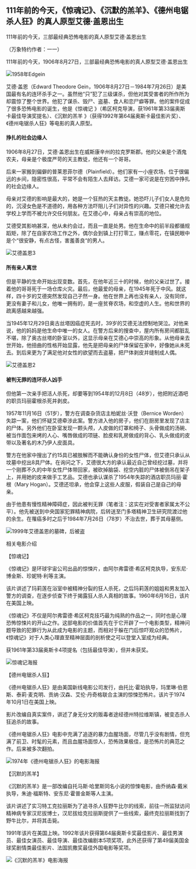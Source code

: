 ## 111年前的今天，《惊魂记》、《沉默的羔羊》、《德州电锯杀人狂》的真人原型艾德·盖恩出生

111年前的今天，三部最经典恐怖电影的真人原型艾德·盖恩出生

（万象特约作者：一一）

111年前的今天，1906年8月27日，三部最经典恐怖电影的真人原型艾德·盖恩出生

![1958年Edgein](1958年Edgein.jpg)

艾德·盖恩（Edward Theodore Gein，1906年8月27日－1984年7月26日）是美国最有名的连环杀手之一。虽然他“只”犯了三级谋杀，但他对其受害者的所作所为却震惊了整个世界。他犯了谋杀、毁尸、盗墓、食人和恋尸癖等罪。他的案件促成了很多恐怖电影的诞生，他是《惊魂记 》（希区柯克导演，获1961年第33届奥斯卡最佳导演奖提名）、《沉默的羔羊 》（获得1992年第64届奥斯卡最佳影片奖）、《德州电锯杀人狂》等电影的真人原型。

#### 挣扎的社会边缘人

1906年8月27日，艾德·盖恩出生在威斯康辛州的拉克罗斯郡。他的父亲是个酒鬼农夫，母亲是个极度严苛的天主教徒，他还有一个哥哥。

后来一家搬到偏僻的普莱恩菲尔德（Plainfield）。他们家有一小座农场，位于很偏远的乡间，隐密性很高，平常不会有陌生人去拜访。艾德一家可说是在穷困中挣扎的社会边缘人。

母亲对艾德的影响是最大的，她是一个狂热的天主教徒。她恐吓儿子们女人是危险的，沉浸女色是不道德的，用各种方法吓阻儿子们对异性的兴趣。艾德只被允许去学校上学而不被允许交任何朋友。在艾德心中，母亲占有崇高的地位。

艾德受其影响甚深，他从未约会过，而且一直是处男。他在生命中的前半段都循规蹈矩，除了在自家农场工作之外，偶尔会到镇上打打零工，赚点零花，在镇民眼中是个“很安静，有点古怪，害羞善良“的男人。

![艾德盖恩3](艾德盖恩3.jpg)

#### 所有亲人离世

但是平静的生命开始出现变数。首先，在他年近三十的时候，他的父亲过世了。接着他的哥哥死于一场仓库火灾。最后，他最爱的母亲，在1945年死于中风。就这样，四十岁的艾德突然发现自己孑然一身。他在世界上再也没有亲人，没有同伴，更没有妻子和儿女，他唯一拥有的，是一座贫脊农场，和空虚的人生。他和世界的疏离感越来越强。

当1945年12月29日奥古丝塔因癌症死去时，39岁的艾德无法控制地哭泣。对他来说，他的妈妈是他生命中唯一的女人。在警方后来的搜查中，屋内所有房间都脏乱不堪，除了奥古丝塔的卧室以外，这显示母亲在艾德心中崇高的形象。从他母亲去世开始，他扭曲的性格开始显露，他先是把母亲的尸体保留在家中，好像她从未死去。到后来更为了满足他对女性的欲望而去盗墓，把尸体剥皮并缝制成人偶。

![艾德盖恩2](艾德盖恩2.jpg)

#### 被判无罪的连环杀人凶手 

但他第一次亲手把活人杀死，却要等到1954年的12月8日（48岁），他把附近酒吧的职员玛丽霍根杀死并剥皮。

1957年11月16日（51岁），警方在调查杂货店主柏妮丝·沃登（Bernice Worden）失踪一案，他们怀疑艾德牵涉此案。警方进入他的房子，他们在厨房里发现了店主的尸体。另外他们在卧室发现一颗头颅，人皮做的灯罩和椅子、头骨做成的汤碗、被当作面包来烤的人心、嘴唇做成的项链、脸皮和乳房做成的背心、乳头做成的皮带以及著名的木乃伊人皮面具。

警方在他家中搜出了约15具已被肢解而不能确认身份的女性尸体，但艾德只承认从坟墓中挖出8具尸体。在询问之下，艾德很大方的承认最近自己曾经挖过墓，并将一个刚葬不久的中年女性尸体带回家，被砍掉脑袋、挖空内脏的尸体被倒吊在架子上，并用她的皮来做手工艺品。艾德也承认谋杀了1954年失踪的酒店职员玛丽·霍根（Mary Hogan）。艾德还坦承，他会穿上这些人皮服，假装自己是自己的母亲。

由于他患有慢性精神障碍症，因此被判无罪（笔者注：这实在对受害者家属太不公平）。他先被送到中央国家犯罪精神病院，后转送至门多塔精神卫生研究院渡过他的余生。在罹癌多时之后于1984年7月26日（78岁）不治去世，葬于其母墓侧。

![1999年艾德盖恩的墓碑，后被盗](1999年艾德盖恩的墓碑，后被盗.jpg)

相关电影介绍

【惊魂记】

《惊魂记》是环球宇宙公司出品的惊悚片，由阿尔弗雷德·希区柯克执导，安东尼·博金斯、珍妮特·利等主演。

该片讲述了玛莉莲在浴室中被精神分裂的狂人杀死，之后玛莉莲的姐姐和男友加入警方的调查，在逐步侦查下终于揭露狂人杀人真相的故事。1960年6月16日，该片在美国上映。

《惊魂记》不仅是阿尔弗雷德·希区柯克技巧最为纯熟的作品之一，同时也是心理恐怖惊悚片的开山之作。这部电影的价值首先在于它开辟了一个电影类型，精神问题导致的犯罪行为从此成为电影的主题，而相对于躲在门后惊吓观众的恐怖片，《惊魂记》对于人类心理直至精神层面的剖析使之可以登堂入室成为经典。

获1961年第33届奥斯卡4项提名（包括最佳导演），但并未获奖。

![惊魂记海报](惊魂记海报.jpg)

【德州电锯杀人狂】

《德州电锯杀人狂》是由美国新线电影公司发行，由托比·霍珀执导，玛里琳·伯恩斯、泰莉·麦克明、贡纳·汉森、艾伦·丹奇格联合主演的惊悚恐怖片。该片于1974年10月1日在美国上映。

影片改编自真实案件，讲述了身无分文的贩毒者途经德州特拉维斯镇，被变态杀人狂追杀的故事。

《德州电锯杀人狂》电影中充满了追逐的暴力血腥场面，尽管几乎没有剧情，但充满了前卫、时髦的元素，而且血腥场面惊人，恐怖效果极佳，是恐怖片的典范之作。后来被多次翻拍。

![1974年《德州电锯杀人狂》的电影海报](1974年《德州电锯杀人狂》的电影海报.jpg)

【沉默的羔羊】

《沉默的羔羊》是一部改编自托马斯·哈里斯同名小说的惊悚电影，由乔纳森·戴米执导，朱迪·福斯特、安东尼·霍普金斯等人主演。

该片讲述了实习特工克拉丽斯为了追寻杀人狂野牛比尔的线索，前往一所监狱访问精神病专家汉尼拔博士，汉尼拔给克拉丽斯提供了一些线索，最终克拉丽斯找到了野牛比尔，并将其击毙。

1991年该片在美国上映。1992年该片获得第64届奥斯卡奖最佳影片、最佳男演员、最佳女演员、最佳导演、最佳改编剧本5项奖项，此外还获得了第49届美国金球奖剧情类最佳影片、法国凯撒奖最佳外国电影等奖项。

![《沉默的羔羊》电影海报](《沉默的羔羊》电影海报.jpg)











